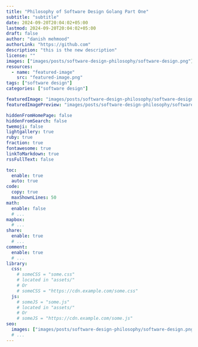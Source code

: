 ```yaml
---
title: "Philosophy of Software Design Golang Part One"
subtitle: "subtitle"
date: 2024-09-20T20:04:02+05:00
lastmod: 2024-09-20T20:04:02+05:00
draft: false
author: "danish mehmood"
authorLink: "https://github.com"
description: "this is the new description"
license: ""
images: ["images/posts/software-design-philosophy/software-design.png"]
resources:
  - name: "featured-image"
    src: "featured-image.png"
tags: ["software design"]
categories: ["software design"]

featuredImage: "images/posts/software-design-philosophy/software-design.png"
featuredImagePreview: "images/posts/software-design-philosophy/software-design.png"

hiddenFromHomePage: false
hiddenFromSearch: false
twemoji: false
lightgallery: true
ruby: true
fraction: true
fontawesome: true
linkToMarkdown: true
rssFullText: false

toc:
  enable: true
  auto: true
code:
  copy: true
  maxShownLines: 50
math:
  enable: false
  # ...
mapbox:
  # ...
share:
  enable: true
  # ...
comment:
  enable: true
  # ...
library:
  css:
    # someCSS = "some.css"
    # located in "assets/"
    # Or
    # someCSS = "https://cdn.example.com/some.css"
  js:
    # someJS = "some.js"
    # located in "assets/"
    # Or
    # someJS = "https://cdn.example.com/some.js"
seo:
  images: ["images/posts/software-design-philosophy/software-design.png"]
  # ...
---
```


<!--more-->
